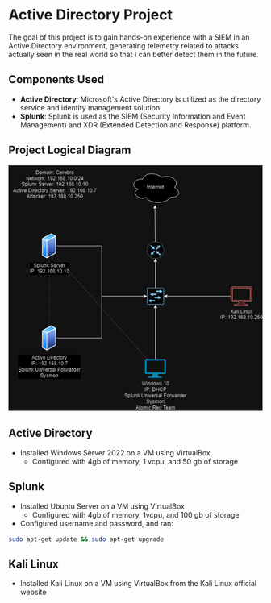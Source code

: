 # Active Directory Project

The goal of this project is to gain hands-on experience with a SIEM in an Active Directory environment, generating telemetry related to attacks actually seen in the real world so that I can better detect them in the future.

## Components Used

- **Active Directory**: Microsoft's Active Directory is utilized as the directory service and identity management solution.
- **Splunk**: Splunk is used as the SIEM (Security Information and Event Management) and XDR (Extended Detection and Response) platform.

## Project Logical Diagram

![Project Logical Diagram](https://github.com/EthanDann/Active-Directory-Project/blob/main/Active_Directory_Project.drawio.png?raw=true)

## Active Directory

- Installed Windows Server 2022 on a VM using VirtualBox
  - Configured with 4gb of memory, 1 vcpu, and 50 gb of storage

## Splunk

- Installed Ubuntu Server on a VM using VirtualBox
  - Configured with 4gb of memory, 1vcpu, and 100 gb of storage
- Configured username and password, and ran:

```bash
sudo apt-get update && sudo apt-get upgrade
```

## Kali Linux

- Installed Kali Linux on a VM using VirtualBox from the Kali Linux official website
